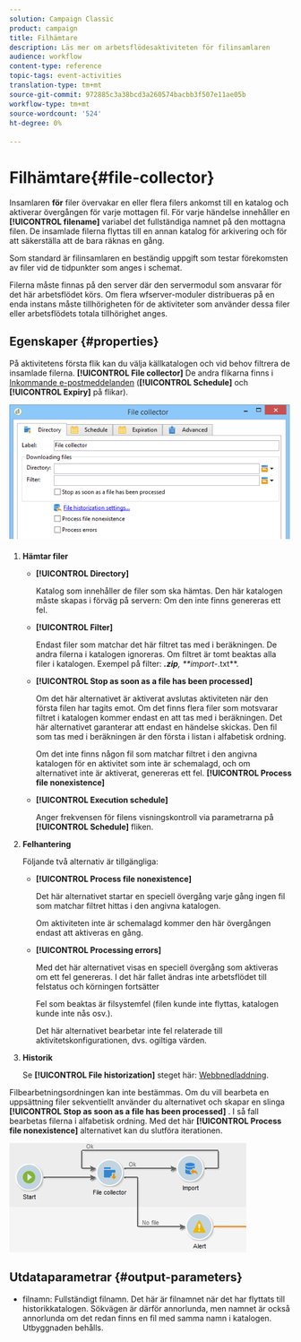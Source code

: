 ```yaml
---
solution: Campaign Classic
product: campaign
title: Filhämtare
description: Läs mer om arbetsflödesaktiviteten för filinsamlaren
audience: workflow
content-type: reference
topic-tags: event-activities
translation-type: tm+mt
source-git-commit: 972885c3a38bcd3a260574bacbb3f507e11ae05b
workflow-type: tm+mt
source-wordcount: '524'
ht-degree: 0%

---
```



# Filhämtare{#file-collector}

Insamlaren **för** filer övervakar en eller flera filers ankomst till en katalog och aktiverar övergången för varje mottagen fil. För varje händelse innehåller en **[!UICONTROL filename]** variabel det fullständiga namnet på den mottagna filen. De insamlade filerna flyttas till en annan katalog för arkivering och för att säkerställa att de bara räknas en gång.

Som standard är filinsamlaren en beständig uppgift som testar förekomsten av filer vid de tidpunkter som anges i schemat.

Filerna måste finnas på den server där den servermodul som ansvarar för det här arbetsflödet körs. Om flera wfserver-moduler distribueras på en enda instans måste tillhörigheten för de aktiviteter som använder dessa filer eller arbetsflödets totala tillhörighet anges.

## Egenskaper {#properties}

På aktivitetens första flik kan du välja källkatalogen och vid behov filtrera de insamlade filerna. **[!UICONTROL File collector]** De andra flikarna finns i [Inkommande e-postmeddelanden](../../workflow/using/inbound-emails.md) (**[!UICONTROL Schedule]** och **[!UICONTROL Expiry]** på flikar).

![](assets/file_collect_edit.png)

1. **Hämtar filer**

   * **[!UICONTROL Directory]**

      Katalog som innehåller de filer som ska hämtas. Den här katalogen måste skapas i förväg på servern: Om den inte finns genereras ett fel.

   * **[!UICONTROL Filter]**

      Endast filer som matchar det här filtret tas med i beräkningen. De andra filerna i katalogen ignoreras. Om filtret är tomt beaktas alla filer i katalogen. Exempel på filter: ***.zip**, **import-*.txt**.

   * **[!UICONTROL Stop as soon as a file has been processed]**

      Om det här alternativet är aktiverat avslutas aktiviteten när den första filen har tagits emot. Om det finns flera filer som motsvarar filtret i katalogen kommer endast en att tas med i beräkningen. Det här alternativet garanterar att endast en händelse skickas. Den fil som tas med i beräkningen är den första i listan i alfabetisk ordning.

      Om det inte finns någon fil som matchar filtret i den angivna katalogen för en aktivitet som inte är schemalagd, och om alternativet inte är aktiverat, genereras ett fel. **[!UICONTROL Process file nonexistence]**

   * **[!UICONTROL Execution schedule]**

      Anger frekvensen för filens visningskontroll via parametrarna på **[!UICONTROL Schedule]** fliken.

1. **Felhantering**

   Följande två alternativ är tillgängliga:

   * **[!UICONTROL Process file nonexistence]**

      Det här alternativet startar en speciell övergång varje gång ingen fil som matchar filtret hittas i den angivna katalogen.

      Om aktiviteten inte är schemalagd kommer den här övergången endast att aktiveras en gång.

   * **[!UICONTROL Processing errors]**

      Med det här alternativet visas en speciell övergång som aktiveras om ett fel genereras. I det här fallet ändras inte arbetsflödet till felstatus och körningen fortsätter

      Fel som beaktas är filsystemfel (filen kunde inte flyttas, katalogen kunde inte nås osv.).

      Det här alternativet bearbetar inte fel relaterade till aktivitetskonfigurationen, dvs. ogiltiga värden.

1. **Historik**

   Se **[!UICONTROL File historization]** steget här: [Webbnedladdning](../../workflow/using/web-download.md).

Filbearbetningsordningen kan inte bestämmas. Om du vill bearbeta en uppsättning filer sekventiellt använder du alternativet och skapar en slinga **[!UICONTROL Stop as soon as a file has been processed]** . I så fall bearbetas filerna i alfabetisk ordning. Med det här **[!UICONTROL Process file nonexistence]** alternativet kan du slutföra iterationen.

![](assets/file_collect_loop.png)

## Utdataparametrar {#output-parameters}

* filnamn: Fullständigt filnamn. Det här är filnamnet när det har flyttats till historikkatalogen. Sökvägen är därför annorlunda, men namnet är också annorlunda om det redan finns en fil med samma namn i katalogen. Utbyggnaden behålls.

